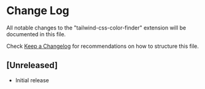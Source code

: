 # Change Log

All notable changes to the "tailwind-css-color-finder" extension will be documented in this file.

Check [Keep a Changelog](http://keepachangelog.com/) for recommendations on how to structure this file.

## [Unreleased]

-   Initial release
